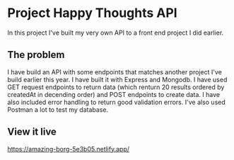 # Project Happy Thoughts API

In this project I've built my very own API to a front end project I did earlier.

## The problem

I have build an API with some endpoints that matches another project I've build earlier this year. I have built it with Express and Mongodb. I have used GET request endpoints to return data (which renturn 20 results ordered by createdAt in decending order) and POST endpoints to create data. I have also included error handling to return good validation errors. I've also used Postman a lot to test my database. 

## View it live

https://amazing-borg-5e3b05.netlify.app/ 
